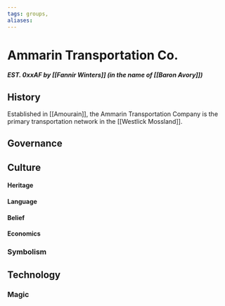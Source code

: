 ```yaml
---
tags: groups, 
aliases:
---
```


# Ammarin Transportation Co.
##### EST. 0xxAF by [[Fannir Winters]] (in the name of [[Baron Avory]])
## History
Established in [[Amourain]], the Ammarin Transportation Company is the primary transportation network in the [[Westlick Mossland]].

## Governance
## Culture
#### Heritage
#### Language
#### Belief
#### Economics
### Symbolism
## Technology
### Magic